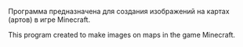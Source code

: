 Программа предназначена для создания изображений на картах (артов) в игре Minecraft. 

This program created to make images on maps in the game Minecraft.
